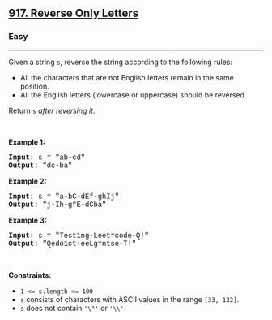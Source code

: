 <h2><a href="https://leetcode.com/problems/reverse-only-letters/">917. Reverse Only Letters</a></h2><h3>Easy</h3><hr><div><p>Given a string <code style="font-family: monospace, Bangla190, sans-serif;">s</code>, reverse the string according to the following rules:</p>

<ul>
	<li>All the characters that are not English letters remain in the same position.</li>
	<li>All the English letters (lowercase or uppercase) should be reversed.</li>
</ul>

<p>Return <code style="font-family: monospace, Bangla190, sans-serif;">s</code><em> after reversing it</em>.</p>

<p>&nbsp;</p>
<p><strong class="example">Example 1:</strong></p>
<pre style="font-family: SFMono-Regular, Consolas, &quot;Liberation Mono&quot;, Menlo, Courier, monospace, Bangla190, sans-serif;"><strong>Input:</strong> s = "ab-cd"
<strong>Output:</strong> "dc-ba"
</pre><p><strong class="example">Example 2:</strong></p>
<pre style="font-family: SFMono-Regular, Consolas, &quot;Liberation Mono&quot;, Menlo, Courier, monospace, Bangla190, sans-serif;"><strong>Input:</strong> s = "a-bC-dEf-ghIj"
<strong>Output:</strong> "j-Ih-gfE-dCba"
</pre><p><strong class="example">Example 3:</strong></p>
<pre style="font-family: SFMono-Regular, Consolas, &quot;Liberation Mono&quot;, Menlo, Courier, monospace, Bangla190, sans-serif;"><strong>Input:</strong> s = "Test1ng-Leet=code-Q!"
<strong>Output:</strong> "Qedo1ct-eeLg=ntse-T!"
</pre>
<p>&nbsp;</p>
<p><strong>Constraints:</strong></p>

<ul>
	<li><code style="font-family: monospace, Bangla190, sans-serif;">1 &lt;= s.length &lt;= 100</code></li>
	<li><code style="font-family: monospace, Bangla190, sans-serif;">s</code> consists of characters with ASCII values in the range <code style="font-family: monospace, Bangla190, sans-serif;">[33, 122]</code>.</li>
	<li><code style="font-family: monospace, Bangla190, sans-serif;">s</code> does not contain <code style="font-family: monospace, Bangla190, sans-serif;">'\"'</code> or <code style="font-family: monospace, Bangla190, sans-serif;">'\\'</code>.</li>
</ul>
</div>